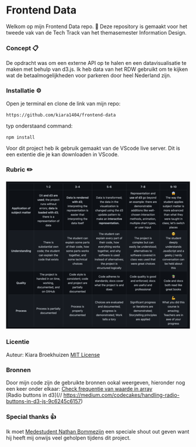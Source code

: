 # Frontend Data
Welkom op mijn Frontend Data repo.  👋 
Deze repository is gemaakt voor het tweede vak van de Tech Track  van het themasemester Information Design.

### Concept 📋
De opdracht was om een externe API op te halen en een datavisualisatie te maken met behulp van d3.js. Ik heb data van het RDW gebruikt om te kijken wat de betaalmogelijkheden voor parkeren door heel Nederland zijn. 

[](https://github.com/kiara1404/frontend-data/blob/main/screencap.png?raw=true)

### **Installatie** ⚙️
Open je terminal en clone de link van mijn repo:
```
https://github.com/kiara1404/frontend-data
```

typ onderstaand command:
```
npm install
```

Voor dit project heb ik gebruik gemaakt van de VScode live server. Dit is een extentie die je kan downloaden in VScode.

### **Rubric** ✏️
![](https://github.com/kiara1404/frontend-data/blob/main/rubric.png?raw=true)

### **Licentie**
Auteur: Kiara Broekhuizen [MIT License](https://github.com/kiara1404/frontend-data/blob/main/LICENSE)

### Bronnen 
Door mijn code zijn de gebruikte bronnen ookal weergeven, hieronder nog een keer onder elkaar:
[Check frequentie van waarde in array](https://stackoverflow.com/questions/5667888/counting-the-occurrences-frequency-of-array-elements)         
[Radio buttons in d3](// https://medium.com/codecakes/handling-radio-buttons-in-d3-js-9c6245c6157)

### Special thanks  👍
Ik moet [Medestudent Nathan Bommezijn](https://github.com/bommezijn/frontend-data) een speciale shout out geven want hij heeft mij onwijs veel geholpen tijdens dit project.

